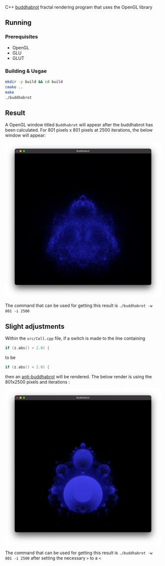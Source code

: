 C++ [buddhabrot](https://en.wikipedia.org/wiki/Buddhabrot) fractal rendering program that uses the OpenGL library

## Running

### Prerequisites
* OpenGL
* GLU
* GLUT

### Building & Usgae

```bash
mkdir -p build && cd build
cmake ..
make
./buddhabrot
```

## Result
A OpenGL window titled `Buddhabrot` will appear after the buddhabrot has been calculated. For 801 pixels x 801 pixels at 2500 iterations, the below window will appear:

![Buddhabrot](https://raw.githubusercontent.com/QuestioWo/buddhabrot/main/assets/801x2500.png)

The command that can be used for getting this result is `./buddhabrot -w 801 -i 2500`

## Slight adjustments
Within the `src/Cell.cpp` file, if a switch is made to the line containing

```c++
if (z.abs() > 2.0) {
```

to be

```c++
if (z.abs() < 2.0) {
```

then an [anti-buddhabrot](https://en.wikipedia.org/wiki/Buddhabrot#Nuances) will be rendered. The below render is using the 801x2500 pixels and iterations :

![Anti-buddhabrot](https://raw.githubusercontent.com/QuestioWo/buddhabrot/main/assets/801x2500anti.png)

The command that can be used for getting this result is `./buddhabrot -w 801 -i 2500` after setting the necessary `>` to a `<`
